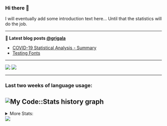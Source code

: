 ### Hi there 👋

I will eventually add some introduction text here... Until that the statistics will do the job. 

<!--
**grigala/grigala** is a ✨ _special_ ✨ repository because its `README.md` (this file) appears on your GitHub profile.

Here are some ideas to get you started:

- 🔭 I’m currently working on ...
- 🌱 I’m currently learning ...
- 👯 I’m looking to collaborate on ...
- 🤔 I’m looking for help with ...
- 💬 Ask me about ...
- 📫 How to reach me: ...
- 😄 Pronouns: ...
- ⚡ Fun fact: ...
-->

---

**📕 Latest blog posts [@grigala](https://grigala.github.io/blog/)**
<!-- BLOG-POST-LIST:START -->
- [COVID-19 Statistical Analysis - Summary](https://grigala.github.io/posts/2020/03/covid-19/)
- [Testing Fonts](https://grigala.github.io/posts/2019/12/testing-fonts/)
<!-- BLOG-POST-LIST:END -->

 ---
 
![](https://grigala-stats.vercel.app/api?username=grigala&count_private=true&show_icons=true&line_height=21&title_color=009930&icon_color=009930) ![](https://grigala-stats.vercel.app/api/top-langs/?username=grigala&layout=compact&title_color=009930)

<!-- images are not the same line
<p align = "center">
    <img src="https://github-readme-stats.vercel.app/api?username=grigala&count_private=true&show_icons=true&theme=dark&line_height=33" width="48%">
    <img src="https://github-readme-stats.vercel.app/api/top-langs/?username=grigala&layout=compact&theme=dark" width="48%">
</p> -->

---
### Last two weeks of language usage:

![My Code::Stats history graph](https://codestats-profile-readme.herokuapp.com/history-graph/grigala?max_languages=10)
---
<details>
<summary> More Stats: </summary>
  
<!--START_SECTION:waka-->
📊 **This Week I Spent My Time On** 

```text
⌚︎ Time Zone: Europe/Zurich

💬 Programming Languages: 
Java                     23 hrs 21 mins      █████████████████████░░░░   86.64% 
Asciidoc                 1 hr 29 mins        █░░░░░░░░░░░░░░░░░░░░░░░░   5.51% 
XML                      51 mins             ░░░░░░░░░░░░░░░░░░░░░░░░░   3.19% 
Python                   24 mins             ░░░░░░░░░░░░░░░░░░░░░░░░░   1.5% 
Other                    18 mins             ░░░░░░░░░░░░░░░░░░░░░░░░░   1.12%

🔥 Editors: 
IntelliJ                 26 hrs 8 mins       ████████████████████████░   96.93% 
PyCharm                  24 mins             ░░░░░░░░░░░░░░░░░░░░░░░░░   1.5% 
Vim                      11 mins             ░░░░░░░░░░░░░░░░░░░░░░░░░   0.71% 
VS Code                  10 mins             ░░░░░░░░░░░░░░░░░░░░░░░░░   0.66% 
CLion                    3 mins              ░░░░░░░░░░░░░░░░░░░░░░░░░   0.2%

💻 Operating System: 
Mac                      25 hrs 42 mins      ███████████████████████░░   95.35% 
Windows                  1 hr 15 mins        █░░░░░░░░░░░░░░░░░░░░░░░░   4.65%

```

**I Mostly Code in Java** 

```text
Java                     6 repos             ████░░░░░░░░░░░░░░░░░░░░░   18.75% 
C++                      3 repos             ██░░░░░░░░░░░░░░░░░░░░░░░   9.38% 
Scala                    3 repos             ██░░░░░░░░░░░░░░░░░░░░░░░   9.38% 
Dart                     3 repos             ██░░░░░░░░░░░░░░░░░░░░░░░   9.38% 
Python                   2 repos             █░░░░░░░░░░░░░░░░░░░░░░░░   6.25%

```



<!--END_SECTION:waka-->

![My Code::Stats history graph](https://codestats-readme.wegfan.cn/history-graph/grigala)
---
</details>

<img src="https://komarev.com/ghpvc/?username=grigala&color=009930"/>

<!-- an additional pinned repositiroes -->
<!-- ![ReadMe Card](https://grigala-stats.vercel.app/api/pin/?username=grigala&repo=3DMMDepthFitting&title_color=008800) -->
